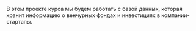 В этом проекте курса мы будем работать с базой данных, которая хранит информацию о венчурных фондах и инвестициях в компании-стартапы. 
